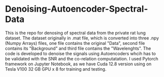 # Denoising-Autoencoder-Spectral-Data
This is the repo for denosing of spectral data from the private rat lung dataset. The dataset originally in .mat file, which is converted into three .npy (Numpy Arrays) files, one file contains the original "Data", second file contains its "Background" and third file contains the "Wavelenghts". The code is developed to denoise the signals using Autoencoders whcih has to be validated with the SNR and the co-relation computatation. I used Pytorch framework on Jupyter  Notebook, as we have Cuda 12.8 version using on Tesla V100 32 GB GPU x 8 for training and testing.
